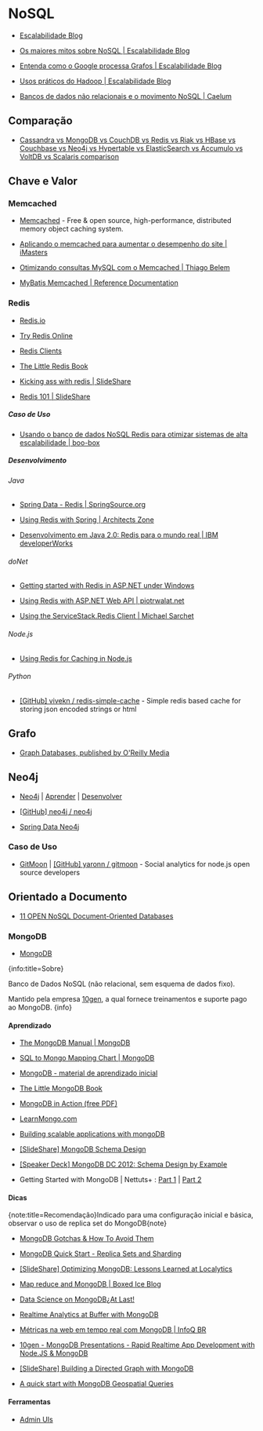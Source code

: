 # NoSQL

* [Escalabilidade Blog](http://escalabilidade.com/)

* [Os maiores mitos sobre NoSQL | Escalabilidade Blog](http://escalabilidade.com/2010/10/08/os-maiores-mitos-sobre-nosql/)

* [Entenda como o Google processa Grafos | Escalabilidade Blog](http://escalabilidade.com/2010/10/04/entenda-como-o-google-processa-grafos/)

* [Usos práticos do Hadoop | Escalabilidade Blog](http://escalabilidade.com/2010/09/27/usos-praticos-do-hadoop/)

* [Bancos de dados não relacionais e o movimento NoSQL | Caelum](http://blog.caelum.com.br/bancos-de-dados-nao-relacionais-e-o-movimento-nosql/)


## Comparação

* [Cassandra  vs MongoDB vs CouchDB vs Redis vs Riak vs HBase vs Couchbase vs Neo4j vs Hypertable vs ElasticSearch vs Accumulo vs VoltDB vs Scalaris  comparison](http://kkovacs.eu/cassandra-vs-mongodb-vs-couchdb-vs-redis)


## Chave e Valor

### Memcached

* [Memcached](http://memcached.org/) - Free & open source, high-performance, distributed memory object caching system.

* [Aplicando o memcached para aumentar o desempenho do site | iMasters](http://imasters.com.br/artigo/18042/software-livre/aplicando-o-memcached-para-aumentar-o-desempenho-do-site/)

* [Otimizando consultas MySQL com o Memcached | Thiago Belem](http://blog.thiagobelem.net/otimizando-consultas-mysql-com-o-memcached/)

* [MyBatis Memcached | Reference Documentation](http://www.mybatis.org/caches/memcached/)

### Redis

* [Redis.io](http://redis.io/)

* [Try Redis Online](http://try.redis.io/)

* [Redis Clients](http://redis.io/clients)

* [The Little Redis Book](http://openmymind.net/2012/1/23/The-Little-Redis-Book/)

* [Kicking ass with redis | SlideShare](http://www.slideshare.net/dvirsky/kicking-ass-with-redis)

* [Redis 101 | SlideShare](http://www.slideshare.net/phpguru/redis-101-10043219)

##### Caso de Uso

* [Usando o banco de dados NoSQL Redis para otimizar sistemas de alta escalabilidade | boo-box](http://blog.boo-box.com/br/2010/usando-banco-de-dados-nosql-redis/)

##### Desenvolvimento

###### Java

* [Spring Data - Redis | SpringSource.org](http://www.springsource.org/spring-data/redis)

* [Using Redis with Spring | Architects Zone](http://architects.dzone.com/articles/using-redis-spring)

* [Desenvolvimento em Java 2.0: Redis para o mundo real | IBM developerWorks](http://www.ibm.com/developerworks/br/library/j-javadev2-22/)

###### doNet

* [Getting started with Redis in ASP.NET under Windows](http://maxivak.com/getting-started-with-redis-and-asp-net-mvc-under-windows/)

* [Using Redis with ASP.NET Web API | piotrwalat.net](http://www.piotrwalat.net/using-redis-with-asp-net-web-api/)

* [Using the ServiceStack.Redis Client | Michael Sarchet](http://michaelsarchet.com/using-the-servicestack-redis-client/)

###### Node.js

* [Using Redis for Caching in Node.js](http://blog.stevenlu.com/2013/03/07/using-redis-for-caching-in-nodejs/)

###### Python

* [[GitHub] vivekn / redis-simple-cache](https://github.com/vivekn/redis-simple-cache/) - Simple redis based cache for storing json encoded strings or html



## Grafo

* [Graph Databases, published by O'Reilly Media](http://graphdatabases.com/)

## Neo4j

* [Neo4j](http://www.neo4j.org/) | [Aprender](http://www.neo4j.org/learn) | [Desenvolver](http://www.neo4j.org/develop)

* [[GitHub] neo4j / neo4j](https://github.com/neo4j/neo4j)

* [Spring Data Neo4j](http://www.springsource.org/spring-data/neo4j)

### Caso de Uso

* [GitMoon](http://www.gitmoon.com/) | [[GitHub] yaronn / gitmoon](https://github.com/yaronn/gitmoon) - Social analytics for node.js open source developers



## Orientado a Documento

* [11 OPEN NoSQL Document-Oriented Databases](http://architects.dzone.com/articles/11-open-nosql-document)

### MongoDB

* [MongoDB](http://www.mongodb.org/)

{info:title=Sobre}

Banco de Dados NoSQL (não relacional, sem esquema de dados fixo).

Mantido pela empresa [10gen](http://www.10gen.com/), a qual fornece treinamentos e suporte pago ao MongoDB.
{info}


#### Aprendizado

* [The MongoDB Manual | MongoDB](http://docs.mongodb.org/manual/)

* [SQL to Mongo Mapping Chart | MongoDB](http://docs.mongodb.org/manual/reference/sql-comparison/)

* [MongoDB - material de aprendizado inicial](http://mongly.com/)

* [The Little MongoDB Book](http://openmymind.net/2011/3/28/The-Little-MongoDB-Book/)

* [MongoDB in Action (free PDF)](http://effectif.com/mongodb/mongodb-in-action-free-pdf)

* [LearnMongo.com](http://learnmongo.com/)

* [Building scalable applications with mongoDB](http://lanyrd.com/2012/jazoon/swkpc/)

* [[SlideShare] MongoDB Schema Design](http://www.slideshare.net/kbanker/mongodb-schema-design)

* [[Speaker Deck] MongoDB DC 2012: Schema Design by Example](https://speakerdeck.com/mongodb/mongodb-dc-2012-schema-design-by-example)

* Getting Started with MongoDB | Nettuts+ : [Part 1](http://net.tutsplus.com/tutorials/databases/getting-started-with-mongodb/) | [Part 2](http://net.tutsplus.com/tutorials/databases/getting-started-with-mongodb-part-2/)


#### Dicas

{note:title=Recomendação}Indicado para uma configuração inicial e básica, observar o uso de replica set do MongoDB{note}

* [MongoDB Gotchas & How To Avoid Them](http://rsmith.co/2012/11/05/mongodb-gotchas-and-how-to-avoid-them/)

* [MongoDB Quick Start - Replica Sets and Sharding](http://alexyu.se/content/2012/04/mongodb-quick-start-replica-sets-and-sharding)

* [[SlideShare] Optimizing MongoDB: Lessons Learned at Localytics](http://www.slideshare.net/andrew311/optimizing-mongodb-lessons-learned-at-localytics)

* [Map reduce and MongoDB | Boxed Ice Blog](http://blog.serverdensity.com/map-reduce-and-mongodb/)

* [Data Science on MongoDB¿At Last!](http://blog.mongodb.org/post/35204064565/data-science-on-mongodb-at-last)

* [Realtime Analytics at Buffer with MongoDB](http://blog.tommoor.com/post/24059620728/realtime-analytics-at-buffer-with-mongodb)

* [Métricas na web em tempo real com MongoDB | InfoQ BR](http://www.infoq.com/br/presentations/web-analytics-MongoDB)

* [10gen - MongoDB Presentations - Rapid Realtime App Development with Node.JS & MongoDB](https://www.10gen.com/presentations/mongosf2011/nodejs)

* [[SlideShare] Building a Directed Graph with MongoDB](http://www.slideshare.net/fehguy/building-a-directed-graph-with-mongodb)

* [A quick start with MongoDB Geospatial Queries](http://www.siletto.it/blog/alessandro/2013/03/19/quick-start-mongodb-geospatial-queries)


#### Ferramentas

* [Admin UIs](http://docs.mongodb.org/ecosystem/tools/administration-interfaces/)


